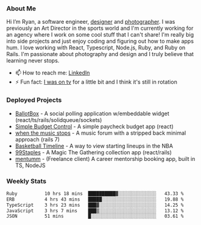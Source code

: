 ### About Me
Hi I’m Ryan, a software engineer, [designer](https://www.denvermullets.com/video) and [photographer](https://www.denvermullets.com/). I was previously an Art Director in the sports world and I'm currently working for an agency where I work on some cool stuff that I can't share! I'm really big into side projects and just enjoy coding and figuring out how to make apps hum. I love working with React, Typescript, Node.js, Ruby, and Ruby on Rails. I'm passionate about photography and design and I truly believe that learning never stops.

- 📫 How to reach me: [LinkedIn](https://www.linkedin.com/in/ryanvaznis)
- ⚡ Fun fact: [I was on tv](https://vimeo.com/381425882) for a little bit and I think it's still in rotation

### Deployed Projects
- [BallotBox](https://voteballotbox.com/) - A social polling application w/embeddable widget (react/ts/rails/solidqueue/sockets)
- [Simple Budget Control](https://simplebudgetcontrol.com/) - A simple paycheck budget app (react)
- [when the music stops](https://whenthemusicstops.net) - A music forum with a stripped back minimal approach (rails 7)
- [Basketball Timeline](https://basketball-timeline.com/?team=PHO&year=2023) - A way to view starting lineups in the NBA
- [99Staples](https://www.99staples.com/collections/denvermullets/9) - A Magic The Gathering collection app (react/rails)
- [mentumm](https://portal.mentumm.com/) - (Freelance client) A career mentorship booking app, built in TS, NodeJS

### Weekly Stats
<!--START_SECTION:waka-->

```txt
Ruby          10 hrs 18 mins  ██████████▓░░░░░░░░░░░░░░   43.33 %
ERB           4 hrs 43 mins   █████░░░░░░░░░░░░░░░░░░░░   19.88 %
TypeScript    3 hrs 23 mins   ███▓░░░░░░░░░░░░░░░░░░░░░   14.25 %
JavaScript    3 hrs 7 mins    ███▒░░░░░░░░░░░░░░░░░░░░░   13.12 %
JSON          51 mins         █░░░░░░░░░░░░░░░░░░░░░░░░   03.61 %
```

<!--END_SECTION:waka-->
